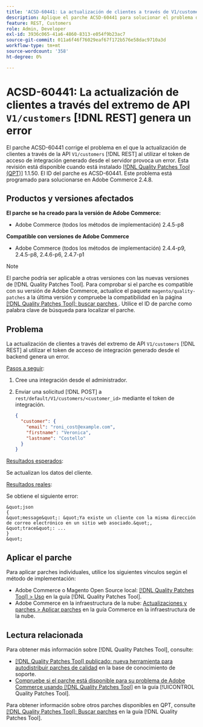 ```yaml
---
title: 'ACSD-60441: La actualización de clientes a través de V1/customers [!DNL REST] extremo de API genera un error'
description: Aplique el parche ACSD-60441 para solucionar el problema de Adobe Commerce donde la actualización de clientes a través de la API V1/customers [!DNL REST] al utilizar el token de acceso de integración generado desde el back-end genera un error.
feature: REST, Customers
role: Admin, Developer
exl-id: 3936c065-41a6-4860-8313-e054f9b23ac7
source-git-commit: 011a6f46f76029eaf67f172b576e58dac9710a3d
workflow-type: tm+mt
source-wordcount: '358'
ht-degree: 0%

---
```


# ACSD-60441: La actualización de clientes a través del extremo de API `V1/customers` [!DNL REST] genera un error

El parche ACSD-60441 corrige el problema en el que la actualización de clientes a través de la API `V1/customers` [!DNL REST] al utilizar el token de acceso de integración generado desde el servidor provoca un error. Esta revisión está disponible cuando está instalado [[!DNL Quality Patches Tool (QPT)]](https://experienceleague.adobe.com/en/docs/commerce-operations/tools/quality-patches-tool/quality-patches-tool-to-self-serve-quality-patches) 1.1.50. El ID del parche es ACSD-60441. Este problema está programado para solucionarse en Adobe Commerce 2.4.8.

## Productos y versiones afectados

**El parche se ha creado para la versión de Adobe Commerce:**

* Adobe Commerce (todos los métodos de implementación) 2.4.5-p8

**Compatible con versiones de Adobe Commerce**

* Adobe Commerce (todos los métodos de implementación) 2.4.4-p9, 2.4.5-p8, 2.4.6-p6, 2.4.7-p1

>[!NOTE]
>
>El parche podría ser aplicable a otras versiones con las nuevas versiones de [!DNL Quality Patches Tool]. Para comprobar si el parche es compatible con su versión de Adobe Commerce, actualice el paquete `magento/quality-patches` a la última versión y compruebe la compatibilidad en la página [[!DNL Quality Patches Tool]: buscar parches ](https://experienceleague.adobe.com/tools/commerce-quality-patches/index.html). Utilice el ID de parche como palabra clave de búsqueda para localizar el parche.

## Problema

La actualización de clientes a través del extremo de API `V1/customers` [!DNL REST] al utilizar el token de acceso de integración generado desde el backend genera un error.

<u>Pasos a seguir</u>:

1. Cree una integración desde el administrador.
1. Enviar una solicitud [!DNL POST] a `rest/default/V1/customers/<customer_id>` mediante el token de integración.

   ```json
   {
     "customer": {
       "email": "roni_cost@example.com",
       "firstname": "Veronica",
       "lastname": "Costello"
     }
   }
   ```

<u>Resultados esperados</u>:

Se actualizan los datos del cliente.

<u>Resultados reales</u>:

Se obtiene el siguiente error:

    &quot;json
    {
    &quot;message&quot;: &quot;Ya existe un cliente con la misma dirección de correo electrónico en un sitio web asociado.&quot;,
    &quot;trace&quot;: ...
    }
    &quot;

## Aplicar el parche

Para aplicar parches individuales, utilice los siguientes vínculos según el método de implementación:

* Adobe Commerce o Magento Open Source local: [[!DNL Quality Patches Tool] > Uso](/help/tools/quality-patches-tool/usage.md) en la guía [!DNL Quality Patches Tool].
* Adobe Commerce en la infraestructura de la nube: [Actualizaciones y parches > Aplicar parches](https://experienceleague.adobe.com/docs/commerce-cloud-service/user-guide/develop/upgrade/apply-patches.html) en la guía Commerce en la infraestructura de la nube.

## Lectura relacionada

Para obtener más información sobre [!DNL Quality Patches Tool], consulte:

* [[!DNL Quality Patches Tool] publicado: nueva herramienta para autodistribuir parches de calidad](https://experienceleague.adobe.com/en/docs/commerce-operations/tools/quality-patches-tool/quality-patches-tool-to-self-serve-quality-patches) en la base de conocimiento de soporte.
* [Compruebe si el parche está disponible para su problema de Adobe Commerce usando [!DNL Quality Patches Tool]](/help/tools/quality-patches-tool/patches-available-in-qpt/check-patch-for-magento-issue-with-magento-quality-patches.md) en la guía [!UICONTROL Quality Patches Tool].


Para obtener información sobre otros parches disponibles en QPT, consulte [[!DNL Quality Patches Tool]: Buscar parches](https://experienceleague.adobe.com/tools/commerce-quality-patches/index.html) en la guía [!DNL Quality Patches Tool].
